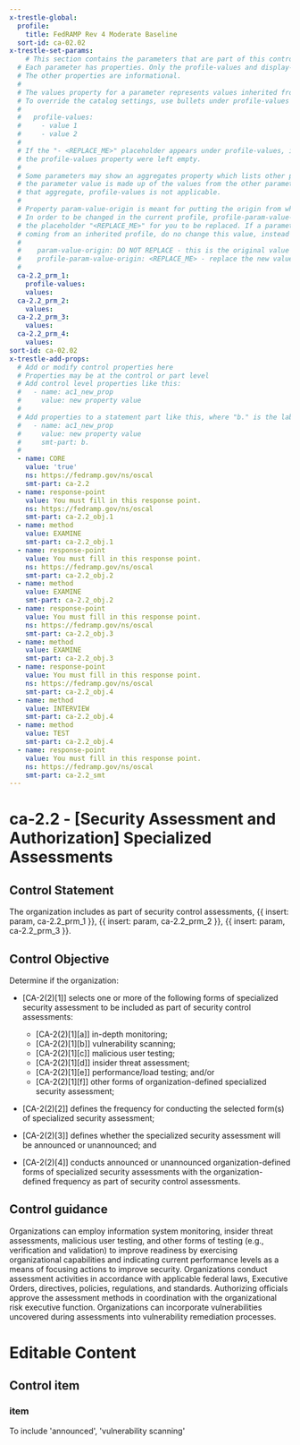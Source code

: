 ```yaml
---
x-trestle-global:
  profile:
    title: FedRAMP Rev 4 Moderate Baseline
  sort-id: ca-02.02
x-trestle-set-params:
    # This section contains the parameters that are part of this control.
  # Each parameter has properties. Only the profile-values and display-name properties are editable.
  # The other properties are informational.
  #
  # The values property for a parameter represents values inherited from the OSCAL catalog.
  # To override the catalog settings, use bullets under profile-values as shown below:
  #
  #   profile-values:
  #     - value 1
  #     - value 2
  #
  # If the "- <REPLACE_ME>" placeholder appears under profile-values, it is the same as if
  # the profile-values property were left empty.
  #
  # Some parameters may show an aggregates property which lists other parameters. This means
  # the parameter value is made up of the values from the other parameters. For parameters
  # that aggregate, profile-values is not applicable.
  #
  # Property param-value-origin is meant for putting the origin from where that parameter comes from.
  # In order to be changed in the current profile, profile-param-value-origin property will be displayed with
  # the placeholder "<REPLACE_ME>" for you to be replaced. If a parameter already has a param-value-origin
  # coming from an inherited profile, do no change this value, instead use profile-param-value-origin as follows:
  #
  #    param-value-origin: DO NOT REPLACE - this is the original value
  #    profile-param-value-origin: <REPLACE_ME> - replace the new value required HERE
  #
  ca-2.2_prm_1:
    profile-values:
    values:
  ca-2.2_prm_2:
    values:
  ca-2.2_prm_3:
    values:
  ca-2.2_prm_4:
    values:
sort-id: ca-02.02
x-trestle-add-props:
  # Add or modify control properties here
  # Properties may be at the control or part level
  # Add control level properties like this:
  #   - name: ac1_new_prop
  #     value: new property value
  #
  # Add properties to a statement part like this, where "b." is the label of the target statement part
  #   - name: ac1_new_prop
  #     value: new property value
  #     smt-part: b.
  #
  - name: CORE
    value: 'true'
    ns: https://fedramp.gov/ns/oscal
    smt-part: ca-2.2
  - name: response-point
    value: You must fill in this response point.
    ns: https://fedramp.gov/ns/oscal
    smt-part: ca-2.2_obj.1
  - name: method
    value: EXAMINE
    smt-part: ca-2.2_obj.1
  - name: response-point
    value: You must fill in this response point.
    ns: https://fedramp.gov/ns/oscal
    smt-part: ca-2.2_obj.2
  - name: method
    value: EXAMINE
    smt-part: ca-2.2_obj.2
  - name: response-point
    value: You must fill in this response point.
    ns: https://fedramp.gov/ns/oscal
    smt-part: ca-2.2_obj.3
  - name: method
    value: EXAMINE
    smt-part: ca-2.2_obj.3
  - name: response-point
    value: You must fill in this response point.
    ns: https://fedramp.gov/ns/oscal
    smt-part: ca-2.2_obj.4
  - name: method
    value: INTERVIEW
    smt-part: ca-2.2_obj.4
  - name: method
    value: TEST
    smt-part: ca-2.2_obj.4
  - name: response-point
    value: You must fill in this response point.
    ns: https://fedramp.gov/ns/oscal
    smt-part: ca-2.2_smt
---
```


# ca-2.2 - \[Security Assessment and Authorization\] Specialized Assessments

## Control Statement

The organization includes as part of security control assessments, {{ insert: param, ca-2.2_prm_1 }}, {{ insert: param, ca-2.2_prm_2 }}, {{ insert: param, ca-2.2_prm_3 }}.

## Control Objective

Determine if the organization:

- \[CA-2(2)[1]\] selects one or more of the following forms of specialized security assessment to be included as part of security control assessments:

  - \[CA-2(2)[1][a]\] in-depth monitoring;
  - \[CA-2(2)[1][b]\] vulnerability scanning;
  - \[CA-2(2)[1][c]\] malicious user testing;
  - \[CA-2(2)[1][d]\] insider threat assessment;
  - \[CA-2(2)[1][e]\] performance/load testing; and/or
  - \[CA-2(2)[1][f]\] other forms of organization-defined specialized security assessment;

- \[CA-2(2)[2]\] defines the frequency for conducting the selected form(s) of specialized security assessment;

- \[CA-2(2)[3]\] defines whether the specialized security assessment will be announced or unannounced; and

- \[CA-2(2)[4]\] conducts announced or unannounced organization-defined forms of specialized security assessments with the organization-defined frequency as part of security control assessments.

## Control guidance

Organizations can employ information system monitoring, insider threat assessments, malicious user testing, and other forms of testing (e.g., verification and validation) to improve readiness by exercising organizational capabilities and indicating current performance levels as a means of focusing actions to improve security. Organizations conduct assessment activities in accordance with applicable federal laws, Executive Orders, directives, policies, regulations, and standards. Authorizing officials approve the assessment methods in coordination with the organizational risk executive function. Organizations can incorporate vulnerabilities uncovered during assessments into vulnerability remediation processes.

# Editable Content

<!-- Make additions and edits below -->
<!-- The above represents the contents of the control as received by the profile, prior to additions. -->
<!-- If the profile makes additions to the control, they will appear below. -->
<!-- The above markdown may not be edited but you may edit the content below, and/or introduce new additions to be made by the profile. -->
<!-- If there is a yaml header at the top, parameter values may be edited. Use --set-parameters to incorporate the changes during assembly. -->
<!-- The content here will then replace what is in the profile for this control, after running profile-assemble. -->
<!-- The added parts in the profile for this control are below.  You may edit them and/or add new ones. -->
<!-- Each addition must have a heading either of the form ## Control my_addition_name -->
<!-- or ## Part a. (where the a. refers to one of the control statement labels.) -->
<!-- "## Control" parts are new parts added after the statement part. -->
<!-- "## Part" parts are new parts added into the top-level statement part with that label. -->
<!-- Subparts may be added with nested hash levels of the form ### My Subpart Name -->
<!-- underneath the parent ## Control or ## Part being added -->
<!-- See https://oscal-compass.github.io/compliance-trestle/tutorials/ssp_profile_catalog_authoring/ssp_profile_catalog_authoring for guidance. -->

## Control item

### item

To include 'announced', 'vulnerability scanning'
